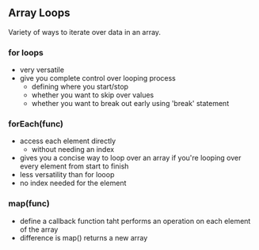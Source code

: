 ## Array Loops

Variety of ways to iterate over data in an array. 

### for loops

* very versatile
* give you complete control over looping process
	* defining where you start/stop
	* whether you want to skip over values
	* whether you want to break out early using 'break' statement

### forEach(func)

* access each element directly
	* without needing an index
* gives you a concise way to loop over an array if you're looping over every element from start to finish
* less versatility than for looop
* no index needed for the element

### map(func)

* define a callback function taht performs an operation on each element of the array
* difference is map() returns a new array

